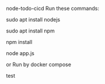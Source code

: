 node-todo-cicd
Run these commands:

sudo apt install nodejs

sudo apt install npm

npm install

node app.js

or Run by docker compose

test